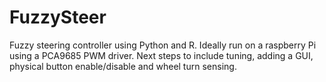 # FuzzySteer
Fuzzy steering controller using Python and R. Ideally run on a raspberry Pi using a PCA9685 PWM driver. Next steps to include tuning, adding a GUI, physical button enable/disable and wheel turn sensing.
